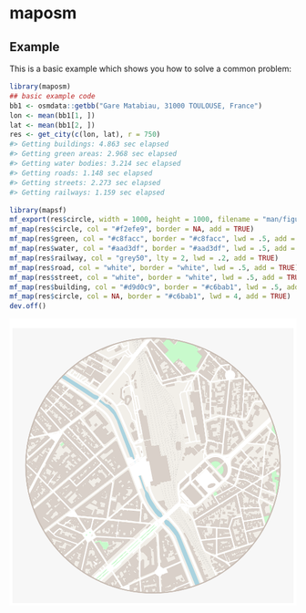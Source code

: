 
<!-- README.md is generated from README.Rmd. Please edit that file -->

# maposm

## Example

This is a basic example which shows you how to solve a common problem:

``` r
library(maposm)
## basic example code
bb1 <- osmdata::getbb("Gare Matabiau, 31000 TOULOUSE, France")
lon <- mean(bb1[1, ])
lat <- mean(bb1[2, ])
res <- get_city(c(lon, lat), r = 750)
#> Getting buildings: 4.863 sec elapsed
#> Getting green areas: 2.968 sec elapsed
#> Getting water bodies: 3.214 sec elapsed
#> Getting roads: 1.148 sec elapsed
#> Getting streets: 2.273 sec elapsed
#> Getting railways: 1.159 sec elapsed
```

``` r
library(mapsf)
mf_export(res$circle, width = 1000, height = 1000, filename = "man/figures/README-toulouse.png")
mf_map(res$circle, col = "#f2efe9", border = NA, add = TRUE)
mf_map(res$green, col = "#c8facc", border = "#c8facc", lwd = .5, add = TRUE)
mf_map(res$water, col = "#aad3df", border = "#aad3df", lwd = .5, add = TRUE)
mf_map(res$railway, col = "grey50", lty = 2, lwd = .2, add = TRUE)
mf_map(res$road, col = "white", border = "white", lwd = .5, add = TRUE)
mf_map(res$street, col = "white", border = "white", lwd = .5, add = TRUE)
mf_map(res$building, col = "#d9d0c9", border = "#c6bab1", lwd = .5, add = TRUE)
mf_map(res$circle, col = NA, border = "#c6bab1", lwd = 4, add = TRUE)
dev.off()
```

![](man/figures/README-toulouse.png)
